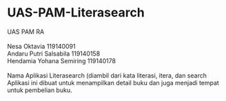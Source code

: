 # UAS-PAM-Literasearch

UAS PAM RA<br>
<br>
Nesa Oktavia 119140091<br>
Andaru Putri Salsabila 119140158<br>
Hendamia Yohana Semiring 119140178<br>
<br>
Nama Aplikasi Literasearch (diambil dari kata literasi, itera, dan search <br>
Aplikasi ini dibuat untuk menampilkan detail buku dan juga menjadi tempat untuk pembelian buku.
